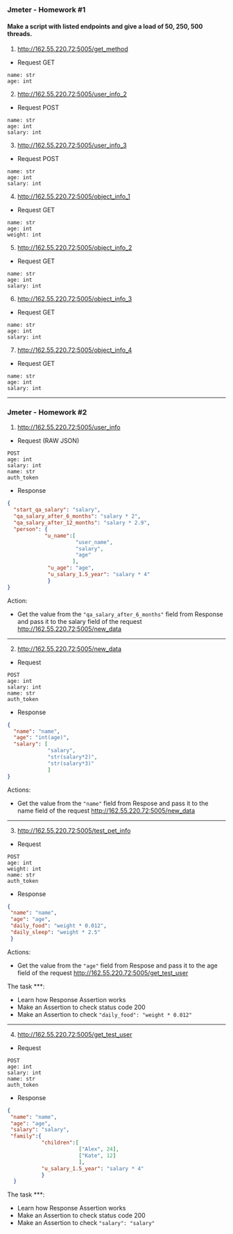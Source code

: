 ### Jmeter - Homework #1
#### Make a script with listed endpoints and give a load of 50, 250, 500 threads.


1. http://162.55.220.72:5005/get_method
- Request GET
```
name: str
age: int
```
2. http://162.55.220.72:5005/user_info_2
- Request POST
```
name: str
age: int
salary: int
```
3. http://162.55.220.72:5005/user_info_3
- Request POST
```
name: str
age: int
salary: int
```
4. http://162.55.220.72:5005/object_info_1
- Request GET
```
name: str
age: int
weight: int
```
5. http://162.55.220.72:5005/object_info_2
- Request GET
```
name: str
age: int
salary: int
```
6. http://162.55.220.72:5005/object_info_3
- Request GET
```
name: str
age: int
salary: int
```
7. http://162.55.220.72:5005/object_info_4
- Request GET
```
name: str
age: int
salary: int
```
-------------
### Jmeter - Homework #2

1. http://162.55.220.72:5005/user_info
- Request (RAW JSON)
```
POST
age: int
salary: int
name: str
auth_token
```
- Response
```json
{
  "start_qa_salary": "salary",
  "qa_salary_after_6_months": "salary * 2",
  "qa_salary_after_12_months": "salary * 2.9",
  "person": {
            "u_name":[
                      "user_name",
                      "salary",
                      "age"
                     ],
             "u_age": "age",
             "u_salary_1.5_year": "salary * 4"
             }
}
```
Action:
+ Get the value from the `"qa_salary_after_6_months"` field from Response and pass it to the salary field of the request http://162.55.220.72:5005/new_data
----------------------
2. http://162.55.220.72:5005/new_data
- Request
```
POST
age: int
salary: int
name: str
auth_token
```
- Response
```json
{
  "name": "name",
  "age": "int(age)",
  "salary": [
             "salary",
             "str(salary*2)",
             "str(salary*3)"
             ]
}
```
Actions:
+ Get the value from the `"name"` field from Respose and pass it to the name field of the request http://162.55.220.72:5005/new_data
----------------------
3. http://162.55.220.72:5005/test_pet_info
- Request
```
POST
age: int
weight: int
name: str
auth_token
```
- Response
```json
{
 "name": "name",
 "age": "age",
 "daily_food": "weight * 0.012",
 "daily_sleep": "weight * 2.5"
 }
```
Actions:
+ Get the value from the `"age"` field from Respose and pass it to the age field of the request http://162.55.220.72:5005/get_test_user

The task ***:
+ Learn how Response Assertion works
+ Make an Assertion to check status code 200
+ Make an Assertion to check `"daily_food": "weight * 0.012"`
----------------------
4) http://162.55.220.72:5005/get_test_user
- Request
```
POST
age: int
salary: int
name: str
auth_token
```
- Response
```json
{
 "name": "name",
 "age": "age",
 "salary": "salary",
 "family":{
           "children":[
                       ["Alex", 24],
                       ["Kate", 12]
                       ],
           "u_salary_1.5_year": "salary * 4"
           }
  }
```
The task ***:
+ Learn how Response Assertion works
+ Make an Assertion to check status code 200
+ Make an Assertion to check `"salary": "salary"`
